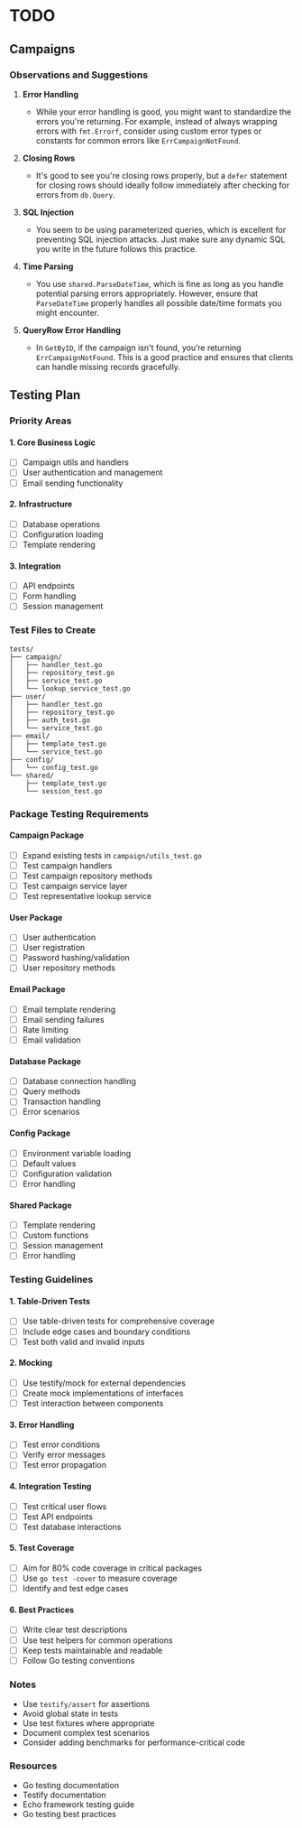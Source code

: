 # TODO

## Campaigns

### Observations and Suggestions

1. **Error Handling**
   - While your error handling is good, you might want to standardize the errors you're returning. For example, instead of always wrapping errors with `fmt.Errorf`, consider using custom error types or constants for common errors like `ErrCampaignNotFound`.

2. **Closing Rows**
   - It's good to see you're closing rows properly, but a `defer` statement for closing rows should ideally follow immediately after checking for errors from `db.Query`.

3. **SQL Injection**
   - You seem to be using parameterized queries, which is excellent for preventing SQL injection attacks. Just make sure any dynamic SQL you write in the future follows this practice.

4. **Time Parsing**
   - You use `shared.ParseDateTime`, which is fine as long as you handle potential parsing errors appropriately. However, ensure that `ParseDateTime` properly handles all possible date/time formats you might encounter.

5. **QueryRow Error Handling**
   - In `GetByID`, if the campaign isn't found, you’re returning `ErrCampaignNotFound`. This is a good practice and ensures that clients can handle missing records gracefully.

## Testing Plan

### Priority Areas

#### 1. Core Business Logic
- [ ] Campaign utils and handlers
- [ ] User authentication and management
- [ ] Email sending functionality

#### 2. Infrastructure
- [ ] Database operations
- [ ] Configuration loading
- [ ] Template rendering

#### 3. Integration
- [ ] API endpoints
- [ ] Form handling
- [ ] Session management

### Test Files to Create

```plaintext
tests/
├── campaign/
│   ├── handler_test.go
│   ├── repository_test.go
│   ├── service_test.go
│   └── lookup_service_test.go
├── user/
│   ├── handler_test.go
│   ├── repository_test.go
│   ├── auth_test.go
│   └── service_test.go
├── email/
│   ├── template_test.go
│   └── service_test.go
├── config/
│   └── config_test.go
└── shared/
    ├── template_test.go
    └── session_test.go
```

### Package Testing Requirements

#### Campaign Package
- [ ] Expand existing tests in `campaign/utils_test.go`
- [ ] Test campaign handlers
- [ ] Test campaign repository methods
- [ ] Test campaign service layer
- [ ] Test representative lookup service

#### User Package
- [ ] User authentication
- [ ] User registration
- [ ] Password hashing/validation
- [ ] User repository methods

#### Email Package
- [ ] Email template rendering
- [ ] Email sending failures
- [ ] Rate limiting
- [ ] Email validation

#### Database Package
- [ ] Database connection handling
- [ ] Query methods
- [ ] Transaction handling
- [ ] Error scenarios

#### Config Package
- [ ] Environment variable loading
- [ ] Default values
- [ ] Configuration validation
- [ ] Error handling

#### Shared Package
- [ ] Template rendering
- [ ] Custom functions
- [ ] Session management
- [ ] Error handling

### Testing Guidelines

#### 1. Table-Driven Tests
- [ ] Use table-driven tests for comprehensive coverage
- [ ] Include edge cases and boundary conditions
- [ ] Test both valid and invalid inputs

#### 2. Mocking
- [ ] Use testify/mock for external dependencies
- [ ] Create mock implementations of interfaces
- [ ] Test interaction between components

#### 3. Error Handling
- [ ] Test error conditions
- [ ] Verify error messages
- [ ] Test error propagation

#### 4. Integration Testing
- [ ] Test critical user flows
- [ ] Test API endpoints
- [ ] Test database interactions

#### 5. Test Coverage
- [ ] Aim for 80% code coverage in critical packages
- [ ] Use `go test -cover` to measure coverage
- [ ] Identify and test edge cases

#### 6. Best Practices
- [ ] Write clear test descriptions
- [ ] Use test helpers for common operations
- [ ] Keep tests maintainable and readable
- [ ] Follow Go testing conventions

### Notes
- Use `testify/assert` for assertions
- Avoid global state in tests
- Use test fixtures where appropriate
- Document complex test scenarios
- Consider adding benchmarks for performance-critical code

### Resources
- Go testing documentation
- Testify documentation
- Echo framework testing guide
- Go testing best practices